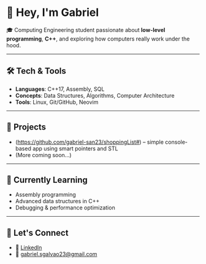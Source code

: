 # 👋 Hey, I'm Gabriel  

🎓 Computing Engineering student passionate about **low-level programming**, **C++**, and exploring how computers really work under the hood.  

---

## 🛠️ Tech & Tools
- **Languages**: C++17, Assembly, SQL  
- **Concepts**: Data Structures, Algorithms, Computer Architecture  
- **Tools**: Linux, Git/GitHub, Neovim  

---

## 📂 Projects
- (https://github.com/gabriel-san23/shoppingList#) – simple console-based app using smart pointers and STL
- (More coming soon...)

---

## 🌱 Currently Learning
- Assembly programming  
- Advanced data structures in C++  
- Debugging & performance optimization  

---


## 🤝 Let's Connect
- 💼 [LinkedIn](https://www.linkedin.com/in/gabriel-santos-753479290/)
- 📧 gabriel.sgalvao23@gmail.com  
